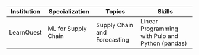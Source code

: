 | Institution | Specialization                   | Topics                                                       | Skills                                                                                |
| ----------- | -------------------------------- | ----------------------------------------------------------- | ------------------------------------------------------------------------------------------------- |
| LearnQuest    | ML for Supply Chain              | Supply Chain and Forecasting                                | Linear Programming with Pulp and Python (pandas)          |
